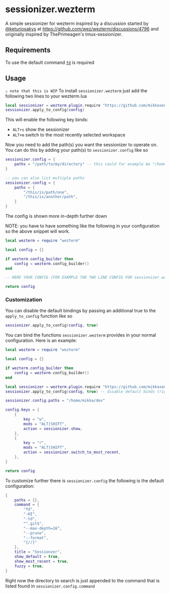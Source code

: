# sessionizer.wezterm
A simple sessionizer for wezterm inspired by a discussion started by [@keturiosakys](https://github.com/keturiosakys) at https://github.com/wez/wezterm/discussions/4796 and originally inspired by ThePrimeagen's tmux-sessionizer.

## Requirements
To use the default command [`fd`](https://github.com/sharkdp/fd) is required

## Usage
`⚠️ note that this is WIP`
To install `sessionizer.wezterm` just add the following two lines to your wezterm.lua
```lua
local sessionizer = wezterm.plugin.require "https://github.com/mikkasendke/sessionizer.wezterm"
sessionizer.apply_to_config(config)
```

This will enable the following key binds:
 * `ALT+s` show the sessionizer
 * `ALT+m` switch to the most recently selected workspace

Now you need to add the path(s) you want the sessionizer to operate on. You can do this
by adding your path(s) to `sessionizer.config` like so
```lua
sessionizer.config = {
    paths = "/path/to/my/directory" -- this could for example be "/home/<your_username>/dev"
}

-- you can also list multiple paths
sessionizer.config = {
    paths = {
        "/this/is/path/one",
        "/this/is/another/path",
    }
}
```
The config is shown more in-depth further down


NOTE: you have to have something like the following in your configuration so the above snippet will work.
```lua
local wezterm = require "wezterm"

local config = {}

if wezterm.config_builder then
    config = wezterm.config_builder()
end

-- HERE YOUR CONFIG (FOR EXAMPLE THE TWO LINE CONFIG FOR sessionizer.wezterm ABOVE)

return config
```

### Customization
You can disable the default bindings by passing an additional true to the `apply_to_config` function like so
```lua
sessionizer.apply_to_config(config, true)
```

You can bind the functions `sessionizer.wezterm` provides in your normal configuration. Here is an
example:

```lua
local wezterm = require "wezterm"

local config = {}

if wezterm.config_builder then
    config = wezterm.config_builder()
end

local sessionizer = wezterm.plugin.require "https://github.com/mikkasendke/sessionizer.wezterm"
sessionizer.apply_to_config(config, true) -- disable default binds (right now you can also just not call this)

sessionizer.config.paths = "/home/mikka/dev"

config.keys = {
    {
        key = "w",
        mods = "ALT|SHIFT",
        action = sessionizer.show,
    },
    {
        key = "r",
        mods = "ALT|SHIFT",
        action = sessionizer.switch_to_most_recent,
    },
}

return config
```

To customize further there is `sessionizer.config` the following is the default configuration:
```lua
{
    paths = {},
    command = {
        "fd",
        "-HI",
        "-td",
        "^.git$",
        "--max-depth=16",
        "--prune",
        "--format",
        "{//}"
    },
    title = "Sessionzer",
    show_default = true,
    show_most_recent = true,
    fuzzy = true,
}
```
Right now the directory to search is just appended to the command that is listed found in `sessionizer.config.command`
